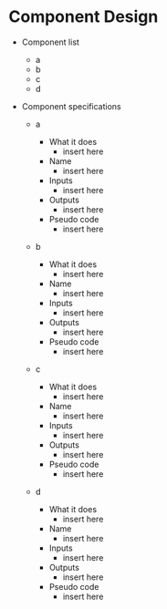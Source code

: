 # Component Design

* Component list
  - a
  - b
  - c
  - d

* Component specifications
  - a
    - What it does
       - insert here
    - Name
       - insert here
    - Inputs
       - insert here
    - Outputs
       - insert here
    - Pseudo code
       - insert here


  - b
    - What it does
      - insert here
    - Name
      - insert here
    - Inputs
      - insert here
    - Outputs
      - insert here
    - Pseudo code
      - insert here

  - c
    - What it does
      - insert here
    - Name
      - insert here
    - Inputs
      - insert here
    - Outputs
      - insert here
    - Pseudo code
      - insert here

  - d
    - What it does
      - insert here
    - Name
      - insert here
    - Inputs
      - insert here
    - Outputs
      - insert here
    - Pseudo code
      - insert here

